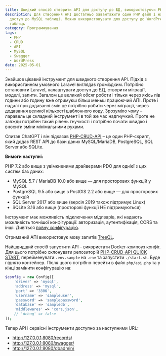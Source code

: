 ```yaml
---
title: Швидкий спосіб створити API для доступу до БД, використовуючи PHP-CRUD-API
description: Для створення API достатньо завантажити один PHP файл і налаштувати
  доступ до MySQL таблиці. Можно використовувати для доступу до WordPress
  таблиць
category: Программування
tags:
  - PHP
  - CRUD
  - API
  - MySQL
  - Swagger
  - WordPress
date: 2025-05-01
---
```

Знайшов цікавий інструмент для швидкого створення API. Підхід з використанням умовного Laravel виглядає громіздким. Потрібно встановити Laravel, налаштувати доступ до БД, створити міграції, моделі, запити. Загалом це великий обсяг роботи і тільки через якісь пів години або годину вже отримуєш більш меньш працюючий АПІ. Проте і надалі при додаванні змін це потрібно робити через міграції, через додавання великої кількості шаблонного коду. Зрозуміло чому – ларавель це складний інструмент і в той же час надгнучкий. Проте не завжди потрібен такий рівень гнучкості і потрібно почати швидко і вносити зміни мінімальними рухами.

Спитав ChatGPT і він підказав [PHP-CRUD-API](https://github.com/mevdschee/php-crud-api) – це один PHP-скрипт, який додає REST API до бази даних MySQL/MariaDB, PostgreSQL, SQL Server або SQLite.

**Вимоги наступні:**

PHP 7.2 або вище з увімкненими драйверами PDO для однієї з цих систем баз даних:
- MySQL 5.7 / MariaDB 10.0 або вище — для просторових функцій у MySQL
- PostgreSQL 9.5 або вище з PostGIS 2.2 або вище — для просторових функцій
- SQL Server 2017 або вище (версія 2019 також підтримує Linux)
- SQLite 3.16 або вище (просторові функції НЕ підтримуються)

Інструмент має можливість підключення мідлварів, які надають можливість точнішої конфігурації: авторизація, аутентифікація, CORS та інші. Дивіться [повну конфігурацію](https://github.com/mevdschee/php-crud-api?tab=readme-ov-file#configuration).

Отриманий АПІ використовує мову запитів [TreeQL](https://www.treeql.org/).

Найшвидший спосіб запустити API – використати Docker-компоуз конфіг. Для цього потрібно склонувати репозиторій [PHP-CRUD-API QUICK START](https://github.com/nik2208/php-crud-api-quick-start), перейменувати `.env.sample` на `.env` та запустити `./start.sh`. Буде піднято контейнер. Після цього потрібно перейти в файл `php/api.php` та у кінці замінити конфігурацію на:

```php
$config = new Config([
	'driver' => 'mysql',
	'address' => 'mysql',
	'port' => '3306',
	'username' => 'sampleuser',
	'password' => 'samplepassword',
	'database' => 'sampledb',
	'middlewares' => 'cors,json',
	// 'debug' => false
]);
```

Тепер API і сервісні інструменти доступно за наступними URL:
- http://127.0.0.1:8080/records/
- http://127.0.0.1:8080/swagger/
- http://127.0.0.1:8080/dbadmin/